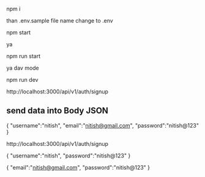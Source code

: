 npm i

than .env.sample file name change to .env

npm start

ya

npm run start

ya dav mode

npm run dev

http://localhost:3000/api/v1/auth/signup

## send data into Body JSON

{
"username":"nitish",
"email":"nitish@gmail.com",
"password":"nitish@123"
}

http://localhost:3000/api/v1/auth/signup

{
"username":"nitish",
"password":"nitish@123"
}

{
"email":"nitish@gmail.com",
"password":"nitish@123"
}

